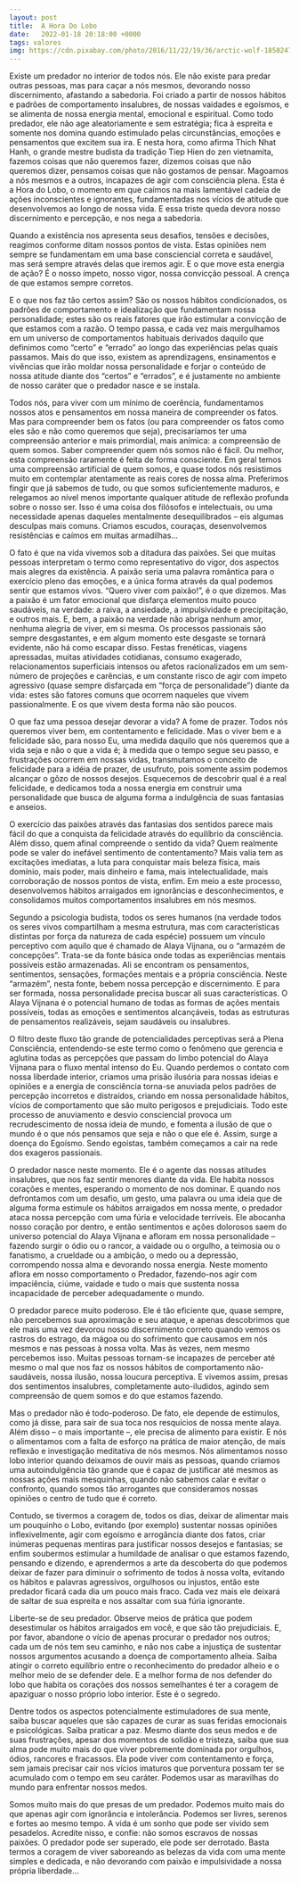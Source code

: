 ```yaml
---
layout: post
title:  A Hora Do Lobo
date:   2022-01-18 20:18:00 +0000
tags: valores
img: https://cdn.pixabay.com/photo/2016/11/22/19/36/arctic-wolf-1850247_1280.jpg
---
```


Existe um predador no interior de todos nós. Ele não existe para predar outras pessoas, mas para caçar a nós mesmos, devorando nosso discernimento, afastando a sabedoria. Foi criado a partir de nossos hábitos e padrões de comportamento insalubres, de nossas vaidades e egoísmos, e se alimenta de nossa energia mental, emocional e espiritual. Como todo predador, ele não age aleatoriamente e sem estratégia; fica à espreita e somente nos domina quando estimulado pelas circunstâncias, emoções e pensamentos que excitem sua ira. E nesta hora, como afirma Thich Nhat Hanh, o grande mestre budista da tradição Tiep Hien do zen vietnamita, fazemos coisas que não queremos fazer, dizemos coisas que não queremos dizer, pensamos coisas que não gostamos de pensar. Magoamos a nós mesmos e a outros, incapazes de agir com consciência plena. Esta é a Hora do Lobo, o momento em que caímos na mais lamentável cadeia de ações inconscientes e ignorantes, fundamentadas nos vícios de atitude que desenvolvemos ao longo de nossa vida. E essa triste queda devora nosso discernimento e percepção, e nos nega a sabedoria.

Quando a existência nos apresenta seus desafios, tensões e decisões, reagimos conforme ditam nossos pontos de vista. Estas opiniões nem sempre se fundamentam em uma base consciencial correta e saudável, mas será sempre através delas que iremos agir. E o que move esta energia de ação? É o nosso ímpeto, nosso vigor, nossa convicção pessoal. A crença de que estamos sempre corretos. 

E o que nos faz tão certos assim? São os nossos hábitos condicionados, os padrões de comportamento e idealização que fundamentam nossa personalidade; estes são os reais fatores que irão estimular a convicção de que estamos com a razão. O tempo passa, e cada vez mais mergulhamos em um universo de comportamentos habituais derivados daquilo que definimos como “certo” e “errado” ao longo das experiências pelas quais passamos. Mais do que isso, existem as aprendizagens, ensinamentos e vivências que irão moldar nossa personalidade e forjar o conteúdo de nossa atitude diante dos “certos” e “errados”, e é justamente no ambiente de nosso caráter que o predador nasce e se instala. 

Todos nós, para viver com um mínimo de coerência, fundamentamos nossos atos e pensamentos em nossa maneira de compreender os fatos. Mas para compreender bem os fatos (ou para compreender os fatos como eles são e não como queremos que seja), precisaríamos ter uma compreensão anterior e mais primordial, mais anímica: a compreensão de quem somos. Saber compreender quem nós somos não é fácil. Ou melhor, esta compreensão raramente é feita de forma consciente. Em geral temos uma compreensão artificial de quem somos, e quase todos nós resistimos muito em contemplar atentamente as reais cores de nossa alma. Preferimos fingir que já sabemos de tudo, ou que somos suficientemente maduros, e relegamos ao nível menos importante qualquer atitude de reflexão profunda sobre o nosso ser. Isso é uma coisa dos filósofos e intelectuais, ou uma necessidade apenas daqueles mentalmente desequilibrados – eis algumas desculpas mais comuns. Criamos escudos, couraças, desenvolvemos resistências e caímos em muitas armadilhas…

O fato é que na vida vivemos sob a ditadura das paixões. Sei que muitas pessoas interpretam o termo como representativo do vigor, dos aspectos mais alegres da existência. A paixão seria uma palavra romântica para o exercício pleno das emoções, e a única forma através da qual podemos sentir que estamos vivos. “Quero viver com paixão!”, é o que dizemos. Mas a paixão é um fator emocional que disfarça elementos muito pouco saudáveis, na verdade: a raiva, a ansiedade, a impulsividade e precipitação, e outros mais. E, bem, a paixão na verdade não abriga nenhum amor, nenhuma alegria de viver, em si mesma. Os processos passionais são sempre desgastantes, e em algum momento este desgaste se tornará evidente, não há como escapar disso. Festas frenéticas, viagens apressadas, muitas atividades cotidianas, consumo exagerado, relacionamentos superficiais intensos ou afetos racionalizados em um sem-número de projeções e carências, e um constante risco de agir com ímpeto agressivo (quase sempre disfarçada em “força de personalidade”) diante da vida: estes são fatores comuns que ocorrem naqueles que vivem passionalmente. E os que vivem desta forma não são poucos.



O que faz uma pessoa desejar devorar a vida? A fome de prazer. Todos nós queremos viver bem, em contentamento e felicidade. Mas o viver bem e a felicidade são, para nosso Eu, uma medida daquilo que nós queremos que a vida seja e não o que a vida é; à medida que o tempo segue seu passo, e frustrações ocorrem em nossas vidas, transmutamos o conceito de felicidade para a idéia de prazer, de usufruto, pois somente assim podemos alcançar o gôzo de nossos desejos. Esquecemos de descobrir qual é a real felicidade, e dedicamos toda a nossa energia em construir uma personalidade que busca de alguma forma a indulgência de suas fantasias e anseios. 

O exercício das paixões através das fantasias dos sentidos parece mais fácil do que a conquista da felicidade através do equilíbrio da consciência. Além disso, quem afinal compreende o sentido da vida? Quem realmente pode se valer do inefável sentimento de contentamento? Mais valia tem as excitações imediatas, a luta para conquistar mais beleza física, mais domínio, mais poder, mais dinheiro e fama, mais intelectualidade, mais corroboração de nossos pontos de vista, enfim. Em meio a este processo, desenvolvemos hábitos arraigados em ignorâncias e desconhecimentos, e consolidamos muitos comportamentos insalubres em nós mesmos.

Segundo a psicologia budista, todos os seres humanos (na verdade todos os seres vivos compartilham a mesma estrutura, mas com características distintas por força da natureza de cada espécie) possuem um vínculo perceptivo com aquilo que é chamado de Alaya Vijnana, ou o “armazém de concepções”. Trata-se da fonte básica onde todas as experiências mentais possíveis estão armazenadas. Ali se encontram os pensamentos, sentimentos, sensações, formações mentais e a própria consciência. Neste “armazém”, nesta fonte, bebem nossa percepção e discernimento. E para ser formada, nossa personalidade precisa buscar ali suas características. O Alaya Vijnana é o potencial humano de todas as formas de ações mentais possíveis, todas as emoções e sentimentos alcançáveis, todas as estruturas de pensamentos realizáveis, sejam saudáveis ou insalubres. 

O filtro deste fluxo tão grande de potencialidades perceptivas será a Plena Consciência, entendendo-se este termo como o fenômeno que gerencia e aglutina todas as percepções que passam do limbo potencial do Alaya Vijnana para o fluxo mental intenso do Eu. Quando perdemos o contato com nossa liberdade interior, criamos uma prisão ilusória para nossas ideias e opiniões e a energia de consciência torna-se anuviada pelos padrões de percepção incorretos e distraídos, criando em nossa personalidade hábitos, vícios de comportamento que são muito perigosos e prejudiciais. Todo este processo de anuviamento e desvio consciencial provoca um recrudescimento de nossa ideia de mundo, e fomenta a ilusão de que o mundo é o que nós pensamos que seja e não o que ele é. Assim, surge a doença do Egoísmo. Sendo egoístas, também começamos a cair na rede dos exageros passionais. 

O predador nasce neste momento. Ele é o agente das nossas atitudes insalubres, que nos faz sentir menores diante da vida. Ele habita nossos corações e mentes, esperando o momento de nos dominar. E quando nos defrontamos com um desafio, um gesto, uma palavra ou uma ideia que de alguma forma estimule os hábitos arraigados em nossa mente, o predador ataca nossa percepção com uma fúria e velocidade terríveis. Ele abocanha nosso coração por dentro, e então sentimentos e ações dolorosos saem do universo potencial do Alaya Vijnana e afloram em nossa personalidade – fazendo surgir o ódio ou o rancor, a vaidade ou o orgulho, a teimosia ou o fanatismo, a crueldade ou a ambição, o medo ou a depressão, corrompendo nossa alma e devorando nossa energia. Neste momento aflora em nosso comportamento o Predador, fazendo-nos agir com impaciência, ciúme, vaidade e tudo o mais que sustenta nossa incapacidade de perceber adequadamente o mundo.

O predador parece muito poderoso. Ele é tão eficiente que, quase sempre, não percebemos sua aproximação e seu ataque, e apenas descobrimos que ele mais uma vez devorou nosso discernimento correto quando vemos os rastros do estrago, da mágoa ou do sofrimento que causamos em nós mesmos e nas pessoas à nossa volta. Mas às vezes, nem mesmo percebemos isso. Muitas pessoas tornam-se incapazes de perceber até mesmo o mal que nos faz os nossos hábitos de comportamento não-saudáveis, nossa ilusão, nossa loucura perceptiva. E vivemos assim, presas dos sentimentos insalubres, completamente auto-iludidos, agindo sem compreensão de quem somos e do que estamos fazendo.

Mas o predador não é todo-poderoso. De fato, ele depende de estímulos, como já disse, para sair de sua toca nos resquícios de nossa mente alaya. Além disso – o mais importante –, ele precisa de alimento para existir. E nós o alimentamos com a falta de esforço na prática de maior atenção, de mais reflexão e investigação meditativa de nós mesmos. Nós alimentamos nosso lobo interior quando deixamos de ouvir mais as pessoas, quando criamos uma autoindulgência tão grande que é capaz de justificar até mesmos as nossas ações mais mesquinhas, quando não sabemos calar e evitar o confronto, quando somos tão arrogantes que consideramos nossas opiniões o centro de tudo que é correto.

Contudo, se tivermos a coragem de, todos os dias, deixar de alimentar mais um pouquinho o Lobo, evitando (por exemplo) sustentar nossas opiniões inflexivelmente, agir com egoísmo e arrogância diante dos fatos, criar inúmeras pequenas mentiras para justificar nossos desejos e fantasias; se enfim soubermos estimular a humildade de analisar o que estamos fazendo, pensando e dizendo, e aprendermos a arte da descoberta do que podemos deixar de fazer para diminuir o sofrimento de todos à nossa volta, evitando os hábitos e palavras agressivos, orgulhosos ou injustos, então este predador ficará cada dia um pouco mais fraco. Cada vez mais ele deixará de saltar de sua espreita e nos assaltar com sua fúria ignorante.

Liberte-se de seu predador. Observe meios de prática que podem desestimular os hábitos arraigados em você, e que são tão prejudiciais. E, por favor, abandone o vício de apenas procurar o predador nos outros; cada um de nós tem seu caminho, e não nos cabe a injustiça de sustentar nossos argumentos acusando a doença de comportamento alheia. Saiba atingir o correto equilíbrio entre o reconhecimento do predador alheio e o melhor meio de se defender dele. E a melhor forma de nos defender do lobo que habita os corações dos nossos semelhantes é ter a coragem de apaziguar o nosso próprio lobo interior. Este é o segredo.

Dentre todos os aspectos potencialmente estimuladores de sua mente, saiba buscar aqueles que são capazes de curar as suas feridas emocionais e psicológicas. Saiba praticar a paz. Mesmo diante dos seus medos e de suas frustrações, apesar dos momentos de solidão e tristeza, saiba que sua alma pode muito mais do que viver pobremente dominada por orgulhos, ódios, rancores e fracassos. Ela pode viver com contentamento e força, sem jamais precisar cair nos vícios imaturos que porventura possam ter se acumulado com o tempo em seu caráter. Podemos usar as maravilhas do mundo para enfrentar nossos medos.

Somos muito mais do que presas de um predador. Podemos muito mais do que apenas agir com ignorância e intolerância. Podemos ser livres, serenos e fortes ao mesmo tempo. A vida é um sonho que pode ser vivido sem pesadelos. Acredite nisso, e confie: não somos escravos de nossas paixões. O predador pode ser superado, ele pode ser derrotado. Basta termos a coragem de viver saboreando as belezas da vida com uma mente simples e dedicada, e não devorando com paixão e impulsividade a nossa própria liberdade…
